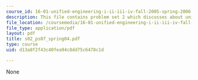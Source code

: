 ```yaml
---
course_id: 16-01-unified-engineering-i-ii-iii-iv-fall-2005-spring-2006
description: This file contains problem set 2 which discusses about unified?engineering?II.
file_location: /coursemedia/16-01-unified-engineering-i-ii-iii-iv-fall-2005-spring-2006/d13a8f2f43c40fea94c8dd75c6478c1d_s02_ps07_spring04.pdf
file_type: application/pdf
layout: pdf
title: s02_ps07_spring04.pdf
type: course
uid: d13a8f2f43c40fea94c8dd75c6478c1d

---
```

None